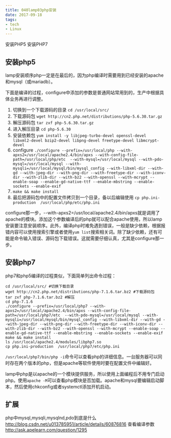 ```yaml
---
title: 040lamp03php安装
date: 2017-09-18
tags:
- tech
- Linux
---
```


安装PHP5
安装PHP7

<!--more-->

## 安装php5
lamp安装顺序php一定是在最后的，因为php编译时需要用到已经安装的apache和mysql（或mariadb）。

下面是编译的过程，configure中添加的参数是普通网站常用到的，生产中根据具体业务再进行调整。

1. 切换到一个下载源码的目录
`cd /usr/local/src/ `
2. 下载源码包
`wget http://cn2.php.net/distributions/php-5.6.30.tar.gz`
3. 解压源码包
`tar zxf php-5.6.30.tar.gz`
4. 进入解压目录
`cd php-5.6.30`
5. 安装依赖包
`yum install -y libjpeg-turbo-devel openssl-devel libxml2-devel bzip2-devel libpng-devel freetype-devel libmcrypt-devel`
6. configure
`./configure --prefix=/usr/local/php --with-apxs2=/usr/local/apache2.4/bin/apxs --with-config-file-path=/usr/local/php/etc  --with-mysql=/usr/local/mysql --with-pdo-mysql=/usr/local/mysql --with-mysqli=/usr/local/mysql/bin/mysql_config --with-libxml-dir --with-gd --with-jpeg-dir --with-png-dir --with-freetype-dir --with-iconv-dir --with-zlib-dir --with-bz2 --with-openssl --with-mcrypt --enable-soap --enable-gd-native-ttf --enable-mbstring --enable-sockets --enable-exif`
7. `make && make install`
8. 最后把源码包中的配置文件拷贝到一个目录，备以后编辑使用
`cp php.ini-production  /usr/local/php/etc/php.ini`

configure那一步，--with-apxs2=/usr/local/apache2.4/bin/apxs就是调用了apache的模块。添加这个参数编译后的php就可以配合apache使用，所以lamp安装要注意安装顺序。此外，编译php时难免遇到错误，一般是缺少依赖，根据报错内容可以使用搜索引擎或者使用`yum list`搜索相关词。除了缺少依赖，还有可能是命令输入错误、源码包下载错误。这就需要仔细认真，尤其是configure那一步。

## 安装php7
php7和php5编译的过程类似，下面简单列出命令过程：
```
cd /usr/local/src/ #切换下载目录
wget http://cn2.php.net/distributions/php-7.1.6.tar.bz2 #下载源码包
tar zxf php-7.1.6.tar.bz2 #解压
cd php-7.1.6
./configure --prefix=/usr/local/php7 --with-apxs2=/usr/local/apache2.4/bin/apxs --with-config-file-path=/usr/local/php7/etc  --with-pdo-mysql=/usr/local/mysql --with-mysqli=/usr/local/mysql/bin/mysql_config --with-libxml-dir --with-gd --with-jpeg-dir --with-png-dir --with-freetype-dir --with-iconv-dir --with-zlib-dir --with-bz2 --with-openssl --with-mcrypt --enable-soap --enable-gd-native-ttf --enable-mbstring --enable-sockets --enable-exif
make && make install
ls /usr/local/apache2.4/modules/libphp7.so
cp php.ini-production  /usr/local/php7/etc/php.ini
```

`/usr/local/php7/bin/php -i`命令可以查看php的详细信息。一台服务器可以同时存在两个版本的php，但是apache等软件使用时要在配置文件中编辑好。

lamp中php是以apache的一个模块提供服务，所以使用上面编程后不用专门启动php。使用`apache -M`可以查看php模块是否加载。apache和mysql要编辑启动脚本，然后使用chkconfig或者systemctl添加开机启动。

## 扩展
php中mysql,mysqli,mysqlnd,pdo到底是什么 http://blog.csdn.net/u013785951/article/details/60876816
查看编译参数  http://ask.apelearn.com/question/1295
